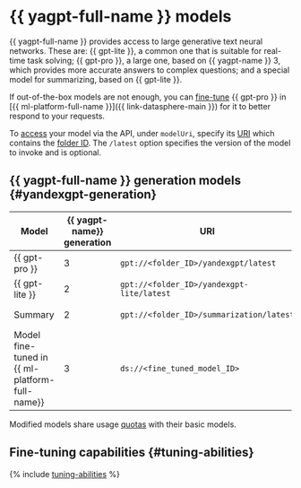 # {{ yagpt-full-name }} models

{{ yagpt-full-name }} provides access to large generative text neural networks. These are: {{ gpt-lite }}, a common one that is suitable for real-time task solving; {{ gpt-pro }}, a large one, based on {{ yagpt-name }} 3, which provides more accurate answers to complex questions; and a special model for summarizing, based on {{ gpt-lite }}.

If out-of-the-box models are not enough, you can [fine-tune](../../tutorials/yagpt-tuning) {{ gpt-pro }} in [{{ ml-platform-full-name }}]({{ link-datasphere-main }}) for it to better respond to your requests.

To [access](../../operations/yandexgpt/create-prompt.md) your model via the API, under `modelUri`, specify its [URI](https://en.wikipedia.org/wiki/URI) which contains the [folder ID](../../../resource-manager/operations/folder/get-id.md). The `/latest` option specifies the version of the model to invoke and is optional.

## {{ yagpt-full-name }} generation models {#yandexgpt-generation}

| Model | {{ yagpt-name}} generation | URI | Operation mode |
|---|---|---|---|
| {{ gpt-pro }} | 3 | `gpt://<folder_ID>/yandexgpt/latest` | [Asynchronous, synchronous](../index.md#working-mode) |
| {{ gpt-lite }} | 2 | `gpt://<folder_ID>/yandexgpt-lite/latest` | Asynchronous, synchronous |
| Summary | 2 | `gpt://<folder_ID>/summarization/latest` | Asynchronous, synchronous |
| Model fine-tuned in {{ ml-platform-full-name}} | 3 | `ds://<fine_tuned_model_ID>` | Synchronous |

Modified models share usage [quotas](../limits.md#quotas) with their basic models.

## Fine-tuning capabilities {#tuning-abilities}

{% include [tuning-abilities](../../../_includes/yandexgpt/tuning-abilities.md) %}

